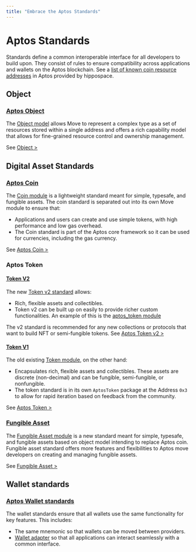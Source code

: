 ```yaml
---
title: "Embrace the Aptos Standards"
---
```


# Aptos Standards

Standards define a common interoperable interface for all developers to build upon. They consist of rules to ensure compatibility across applications and wallets on the Aptos blockchain. See a [list of known coin resource addresses](https://github.com/hippospace/aptos-coin-list) in Aptos provided by
hippospace.

## Object
### [Aptos Object](./aptos-object.md)

The [Object model](https://github.com/aptos-labs/aptos-core/blob/main/aptos-move/framework/aptos-framework/sources/object.move) allows Move to represent a complex type as a set of resources stored within a single address and offers a rich capability model that allows for fine-grained resource control and ownership management.

See [Object >](./aptos-object.md)

## Digital Asset Standards

### [Aptos Coin](./aptos-coin.md)

The [Coin module](https://github.com/aptos-labs/aptos-core/blob/main/aptos-move/framework/aptos-framework/sources/coin.move) is a lightweight standard meant for simple, typesafe, and fungible assets. The coin standard is separated out into its own Move module to ensure that:

- Applications and users can create and use simple tokens, with high performance and low gas overhead.
- The Coin standard is part of the Aptos core framework so it can be used for currencies, including the gas currency.

See [Aptos Coin >](./aptos-coin.md)

### Aptos Token

#### [Token V2](./aptos-token-v2.md)
The new [Token v2 standard](https://github.com/aptos-labs/aptos-core/blob/main/aptos-move/framework/aptos-token-objects/sources/token.move) allows:

- Rich, flexible assets and collectibles.
- Token v2 can be built up on easily to provide richer custom functionalities. An example of this is the [aptos_token module](https://github.com/aptos-labs/aptos-core/blob/main/aptos-move/framework/aptos-token-objects/sources/aptos_token.move)

The v2 standard is recommended for any new collections or protocols that want to build NFT or semi-fungible tokens.
See [Aptos Token v2 >](./aptos-token-v2.md)

#### [Token V1](./aptos-token.md)
The old existing [Token module](https://github.com/aptos-labs/aptos-core/blob/main/aptos-move/framework/aptos-token/sources/token.move), on the other hand:

- Encapsulates rich, flexible assets and collectibles. These assets are discrete (non-decimal) and can be fungible, semi-fungible, or nonfungible.
- The token standard is in its own `AptosToken` package at the Address `0x3` to allow for rapid iteration based on feedback from the community.

See [Aptos Token >](./aptos-token.md)

### [Fungible Asset](./fungible-asset.md)

The [Fungible Asset module](https://github.com/aptos-labs/aptos-core/blob/main/aptos-move/framework/aptos-framework/sources/coin.move) is a new standard meant for simple, typesafe, and fungible assets based on object model intending to replace Aptos coin.
Fungible asset standard offers more features and flexibilities to Aptos move developers on creating and managing fungible assets.

See [Fungible Asset >](./fungible-asset.md)

## Wallet standards

### [Aptos Wallet standards](./wallets.md)

The wallet standards ensure that all wallets use the same functionality for key features. This includes:

- The same mnemonic so that wallets can be moved between providers.
- [Wallet adapter](../integration/wallet-adapter-concept.md) so that all applications can interact seamlessly with a common interface.

